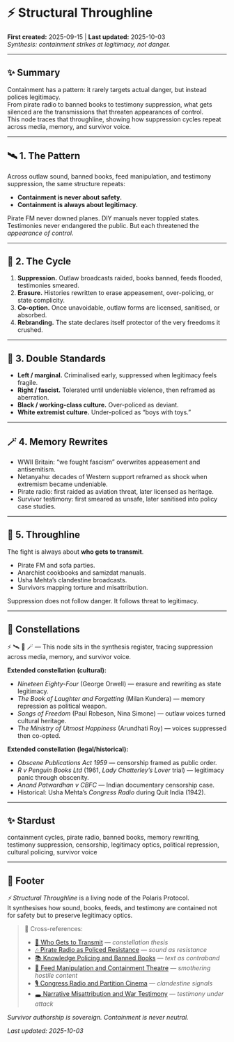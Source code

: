 # ⚡ Structural Throughline  
**First created:** 2025-09-15 | **Last updated:** 2025-10-03  
*Synthesis: containment strikes at legitimacy, not danger.*  

---

## ✨ Summary  
Containment has a pattern: it rarely targets actual danger, but instead polices legitimacy.  
From pirate radio to banned books to testimony suppression, what gets silenced are the transmissions that threaten appearances of control.  
This node traces that throughline, showing how suppression cycles repeat across media, memory, and survivor voice.  

---

## 🛰️ 1. The Pattern  
Across outlaw sound, banned books, feed manipulation, and testimony suppression, the same structure repeats:  

- **Containment is never about safety.**  
- **Containment is always about legitimacy.**  

Pirate FM never downed planes. DIY manuals never toppled states. Testimonies never endangered the public. But each threatened the *appearance of control*.  

---

## 📿 2. The Cycle  
1. **Suppression.** Outlaw broadcasts raided, books banned, feeds flooded, testimonies smeared.  
2. **Erasure.** Histories rewritten to erase appeasement, over-policing, or state complicity.  
3. **Co-option.** Once unavoidable, outlaw forms are licensed, sanitised, or absorbed.  
4. **Rebranding.** The state declares itself protector of the very freedoms it crushed.  

---

## 🎏 3. Double Standards  
- **Left / marginal.** Criminalised early, suppressed when legitimacy feels fragile.  
- **Right / fascist.** Tolerated until undeniable violence, then reframed as aberration.  
- **Black / working-class culture.** Over-policed as deviant.  
- **White extremist culture.** Under-policed as “boys with toys.”  

---

## 🪄 4. Memory Rewrites  
- WWII Britain: “we fought fascism” overwrites appeasement and antisemitism.  
- Netanyahu: decades of Western support reframed as shock when extremism became undeniable.  
- Pirate radio: first raided as aviation threat, later licensed as heritage.  
- Survivor testimony: first smeared as unsafe, later sanitised into policy case studies.  

---

## 🦇 5. Throughline  
The fight is always about **who gets to transmit**.  

- Pirate FM and sofa parties.  
- Anarchist cookbooks and samizdat manuals.  
- Usha Mehta’s clandestine broadcasts.  
- Survivors mapping torture and misattribution.  

Suppression does not follow danger. It follows threat to legitimacy.  

---

## 🌌 Constellations  

⚡ 🛰️ 📿 🪄 — This node sits in the synthesis register, tracing suppression across media, memory, and survivor voice.  

**Extended constellation (cultural):**  
- *Nineteen Eighty-Four* (George Orwell) — erasure and rewriting as state legitimacy.  
- *The Book of Laughter and Forgetting* (Milan Kundera) — memory repression as political weapon.  
- *Songs of Freedom* (Paul Robeson, Nina Simone) — outlaw voices turned cultural heritage.  
- *The Ministry of Utmost Happiness* (Arundhati Roy) — voices suppressed then co-opted.  

**Extended constellation (legal/historical):**  
- *Obscene Publications Act 1959* — censorship framed as public order.  
- *R v Penguin Books Ltd* (1961, *Lady Chatterley’s Lover* trial) — legitimacy panic through obscenity.  
- *Anand Patwardhan v CBFC* — Indian documentary censorship case.  
- Historical: Usha Mehta’s *Congress Radio* during Quit India (1942).  

---

## ✨ Stardust  

containment cycles, pirate radio, banned books, memory rewriting, testimony suppression, censorship, legitimacy optics, political repression, cultural policing, survivor voice  

---

## 🏮 Footer  
*⚡ Structural Throughline* is a living node of the Polaris Protocol.  
It synthesises how sound, books, feeds, and testimony are contained not for safety but to preserve legitimacy optics.  

> 📡 Cross-references:  
> - [📡 Who Gets to Transmit](./📡_who_gets_to_transmit.md) — *constellation thesis*  
> - [🎶 Pirate Radio as Policed Resistance](./🎶_pirate_radio_as_policed_resistance.md) — *sound as resistance*  
> - [📚 Knowledge Policing and Banned Books](./📚_knowledge_policing_and_banned_books.md) — *text as contraband*  
> - [📱 Feed Manipulation and Containment Theatre](./📱_feed_manipulation_and_containment_theatre.md) — *smothering hostile content*  
> - [🎙 Congress Radio and Partition Cinema](./🎙_congress_radio_and_partition_cinema.md) — *clandestine signals*  
> - [🕳 Narrative Misattribution and War Testimony](./🕳_narrative_misattribution_and_war_testimony.md) — *testimony under attack*  

*Survivor authorship is sovereign. Containment is never neutral.*  

_Last updated: 2025-10-03_  
